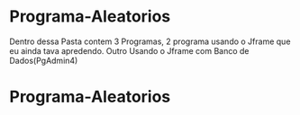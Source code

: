 # Programa-Aleatorios
Dentro dessa Pasta contem 3 Programas, 2 programa usando o Jframe que eu ainda tava apredendo. Outro Usando o Jframe com Banco de Dados(PgAdmin4)


# Programa-Aleatorios
